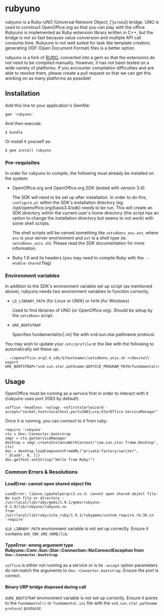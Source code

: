 # rubyuno

rubyuno is a Ruby-UNO (Universal Network Object; ['ju:nou]) bridge. UNO is used to 
construct OpenOffice.org so that you can play with the office. Rubyuno
is implemented as Ruby extension library written in C++, but the bridge 
is not so fast because value conversion and multiple API call consume time. 
Rubyuno is not well suited for task like template creation; generating ODF (Open 
Document Format) files is a better option.

rubyuno is a fork of [RUNO](https://github.com/hanya/RUNO), converted into a gem so that the extensions do not need to be compiled manually. However, it has not been tested on a wide variety of platforms. If you encounter compilation difficulties and are able to resolve them, please create a pull request so that we can get this working on as many platforms as possible!

## Installation

Add this line to your application's Gemfile:

    gem 'rubyuno'

And then execute:

    $ bundle

Or install it yourself as:

    $ gem install rubyuno

### Pre-requisites
In order for rubyuno to compile, the following must already be installed on the system:

* OpenOffice.org and OpenOffice.org SDK (tested with version 3.4).
    
    The SDK will need to be set up after installation. In order to do this, `configure.pl` within
    the SDK's installation directory (eg. /opt/openoffice.org/basis3.4/sdk) needs to be run. This
    will create an SDK directory within the current user's home directory (the script has an
    option to change the installation directory but seems to not work) with some shell scripts.
      
    The shell scripts will be named something like <code>setsdkenv_*env*.*ext*</code>, where `env`
    is your server environment and `ext` is a shell type (ie. `setsdkenv_unix.sh`).
    Please read the SDK documentation for more information.
      
* Ruby 1.9 and its headers (you may need to compile Ruby with the `--enable-shared` flag)

### Environment variables
In addition to the SDK's environment variable set up script (as mentioned above), rubyuno needs two
environment variables to function correctly.

* `LD_LIBRARY_PATH` (for Linux or UNIX) or `PATH` (for Windows)

  Used to find libraries of UNO (or OpenOffice.org). Should be setup by the `setsdkenv` script.
 
* `URE_BOOTSTRAP`
  
  Specifies fundamental(rc|.ini) file with vnd.sun.star.pathname protocol.

You may wish to update your `/etc/profile` or the like with the following to automatically set these up:

    . ~/openoffice.org3.4_sdk/$(hostname)/setsdkenv_unix.sh >/dev/null
    export URE_BOOTSTRAP="vnd.sun.star.pathname:$OFFICE_PROGRAM_PATH/fundamentalrc"

## Usage

OpenOffice must be running as a service first in order to interact with it (rubyuno uses port 2083 by default):

    soffice -headless -nologo -nofirststartwizard - accept="socket,host=localhost,port=2083;urp;StarOffice.ServiceManager"

Once it is running, you can connect to it from ruby:

    require 'rubyuno'
    ctx = Uno::Connector.bootstrap
    smgr = ctx.getServiceManager
    desktop = smgr.createInstanceWithContext("com.sun.star.frame.Desktop", ctx)
    doc = desktop.loadComponentFromURL("private:factory/swriter", "_blank", 0, [])
    doc.getText.setString("Hello from Ruby!")

### Common Errors & Resolutions

#### LoadError: cannot open shared object file

    LoadError: libuno_cppuhelpergcc3.so.3: cannot open shared object file: No such file or directory - /usr/local/lib/ruby/gems/1.9.1/gems/rubyuno-0.3.0/lib/rubyuno/rubyuno.so
    from /usr/local/lib/ruby/site_ruby/1.9.1/rubygems/custom_require.rb:36:in `require'

`$LD_LIBRARY_PATH` environment variable is not set up correctly. Ensure it contains `$OO_SDK_URE_HOME/lib`.

#### TypeError: wrong argument type Rubyuno::Com::Sun::Star::Connection::NoConnectException from <code>Uno::Connector.bootstrap</code>
`soffice` is either not running as a service or is its `-accept` option parameters do not match the arguments to `Uno::Connector.bootstrap`. Ensure the port is correct.

#### Binary URP bridge disposed during call

`$URE_BOOTSTRAP` environment variable is not set up correctly. Ensure it points to the `fundamentalrc` or `fundamental.ini` file with the `vnd.sun.star.pathname protocol` protocol.